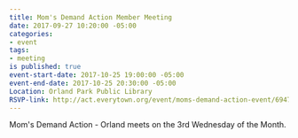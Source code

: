 ```yaml
---
title: Mom's Demand Action Member Meeting
date: 2017-09-27 10:20:00 -05:00
categories:
- event
tags:
- meeting
is published: true
event-start-date: 2017-10-25 19:00:00 -05:00
event-end-date: 2017-10-25 20:30:00 -05:00
Location: Orland Park Public Library
RSVP-link: http://act.everytown.org/event/moms-demand-action-event/6947/signup/
---
```


Mom's Demand Action - Orland meets on the 3rd Wednesday of the Month. 